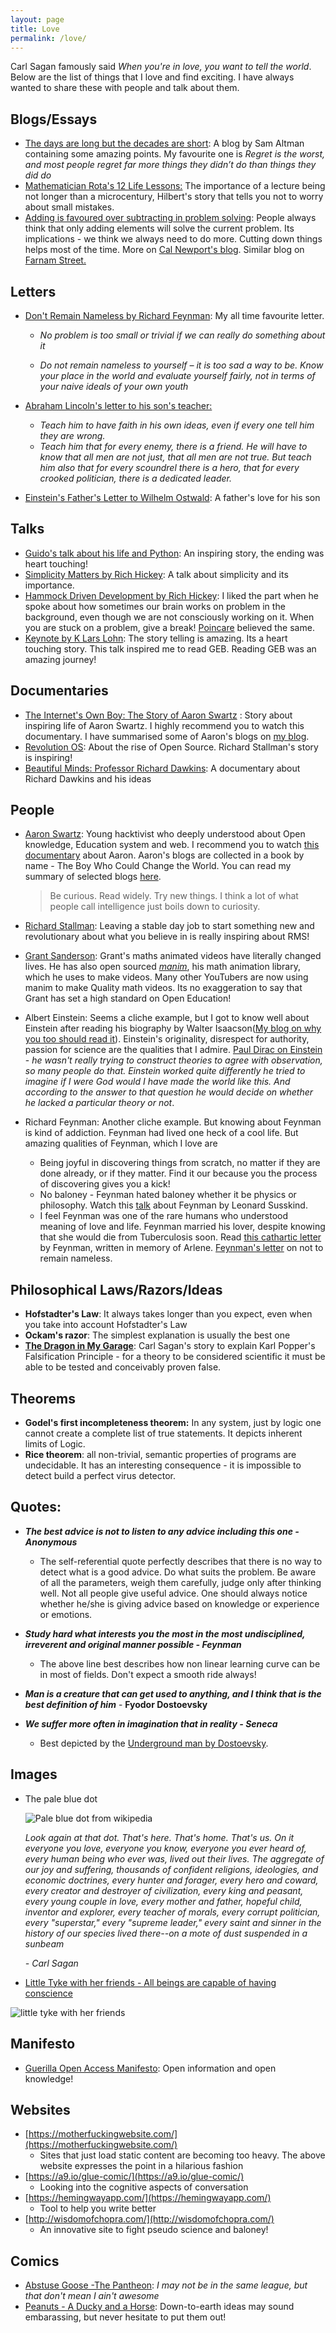 ```yaml
---
layout: page
title: Love
permalink: /love/
---
```


Carl Sagan famously said *When you're in love, you want to tell the world*. Below are the list of things that I love and find exciting. I have always wanted to share these with people and talk about them.

## Blogs/Essays

- [The days are long but the decades are short](https://blog.samaltman.com/the-days-are-long-but-the-decades-are-short): A blog by Sam Altman containing some amazing points. My favourite one is *Regret is the worst, and most people regret far more things they didn’t do than things they did do*
- [Mathematician Rota's 12 Life Lessons:](https://fs.blog/2021/02/gian-carlo-rota/) The importance of a lecture being not longer than a microcentury, Hilbert's story that tells you not to worry about small mistakes.
- [Adding is favoured over subtracting in problem solving](https://www.nature.com/articles/d41586-021-00592-0): People always think that only adding elements will solve the current problem. Its implications - we think we always need to do more. Cutting down things helps most of the time. More on [Cal Newport's blog](https://www.calnewport.com/blog/2021/05/06/the-neuroscience-of-busyness/). Similar blog on [Farnam Street.](https://fs.blog/2021/05/slack/)

## Letters

- [Don't Remain Nameless by Richard Feynman](https://fs.blog/2014/08/richard-feynman-what-problems-to-solve/): My all time favourite letter. 
  - *No problem is too small or trivial if we can really do something about it*
  
  - *Do not remain nameless to yourself – it is too sad a way to be. Know your place in the world and evaluate yourself fairly, not in terms of your naive ideals of your own youth*
  
- [Abraham Lincoln's letter to his son's teacher:](https://englishbookgeorgia.com/blogebg/a-letter-from-abraham-lincoln-to-his-sons-teacher/)
  - *Teach him to have faith in his own ideas, even if every one tell him they are wrong.*
  - *Teach him that for every enemy, there is a friend. He will have to know that all men are not just, that all men are not true. But teach him also that for every scoundrel there is a hero, that for every crooked politician, there is a dedicated leader.*

- [Einstein's Father's Letter to Wilhelm Ostwald](https://imgur.com/Y7q8nzT): A father's love for his son

## Talks

- [Guido's talk about his life and Python](https://www.youtube.com/watch?v=YgtL4S7Hrwo): An inspiring story, the ending was heart touching!
- [Simplicity Matters by Rich Hickey](https://www.youtube.com/watch?v=rI8tNMsozo0): A talk about simplicity and its importance. 
- [Hammock Driven Development by Rich Hickey](https://www.youtube.com/watch?v=f84n5oFoZBc): I liked the part when he spoke about how sometimes our brain works on problem in the background, even though we are not consciously working on it. When you are stuck on a problem, give a break! [Poincare](https://en.wikipedia.org/wiki/Henri_Poincar%C3%A9#Toulouse's_characterisation) believed the same.
- [Keynote by K Lars Lohn](https://www.youtube.com/watch?v=bSfe5M_zG2s): The story telling is amazing. Its a heart touching story. This talk inspired me to read GEB. Reading GEB was an amazing journey!

## Documentaries

- [The Internet's Own Boy: The Story of Aaron Swartz](https://youtu.be/9vz06QO3UkQ) : Story about inspiring life of Aaron Swartz. I highly recommend you to watch this documentary. I have summarised some of  Aaron's blogs on [my blog](https://rakaar.github.io/posts/2021-06-11-aaronblogs/).
- [Revolution OS](https://youtu.be/J1bBG1NtL18): About the rise of Open Source. Richard Stallman's story is inspiring!  
- [Beautiful Minds: Professor Richard Dawkins](https://www.youtube.com/watch?v=2kVaM8SJlSg): A documentary about Richard Dawkins and his ideas

## People

- [Aaron Swartz](https://en.wikipedia.org/wiki/Aaron_Swartz): Young hacktivist who deeply understood about Open knowledge, Education system and web. I recommend you to watch [this documentary](https://youtu.be/9vz06QO3UkQ) about Aaron. Aaron's blogs are collected in a book by name - The Boy Who Could Change the World. You can read my summary of selected blogs [here](https://rakaar.github.io/posts/2021-06-11-aaronblogs/).

  > Be curious. Read widely. Try new things. I think a lot of what people call intelligence just boils down to curiosity.

- [Richard Stallman](https://stallman.org/): Leaving a stable day job to start something new and revolutionary about what you believe in is really inspiring about RMS!

- [Grant Sanderson](https://www.3blue1brown.com/): Grant's maths animated videos have literally changed lives. He has also open sourced *[manim](https://github.com/3b1b/manim)*, his math animation library, which he uses to make videos. Many other YouTubers are now using manim to make Quality math videos. Its no exaggeration to say that Grant has set a high standard on Open Education!

- Albert Einstein: Seems a cliche example, but I got to know well about Einstein after reading his biography by Walter Isaacson([My blog on why you too should read it](https://rakaar.github.io/posts/2021-03-01-einstein-book/)). Einstein's originality, disrespect for authority, passion for science are the qualities that I admire. [Paul Dirac on Einstein](https://www.youtube.com/watch?v=JZAISWKj3Pk) - *he wasn't really trying to construct theories to agree with observation, so many people do that. Einstein worked quite differently he tried to imagine if I were God would I have made the world like this. And according to the answer to that question he would decide on whether he lacked a particular theory or not*.

- Richard Feynman: Another cliche example. But knowing about Feynman is kind of addiction. Feynman had lived one heck of a cool life. But amazing qualities of Feynman, which I love are

  - Being joyful in discovering things from scratch, no matter if they are done already, or if they matter. Find it our because you the process of discovering gives you a kick!
  - No baloney - Feynman hated baloney whether it be physics or philosophy. Watch this [talk](https://www.youtube.com/watch?v=6Waurx8e-1o) about Feynman by Leonard Susskind.
  - I feel Feynman was one of the rare humans who understood meaning of love and life. Feynman married his lover, despite knowing that she would die from Tuberculosis soon. Read [this cathartic letter](https://www.openculture.com/2013/08/richard-feynmans-letter-to-departed-wife.html) by Feynman, written in memory of Arlene. [Feynman's letter](https://fs.blog/2014/08/richard-feynman-what-problems-to-solve/) on not to remain nameless.

## Philosophical Laws/Razors/Ideas

- **Hofstadter's Law**: It always takes longer than you expect, even when you take into account Hofstadter's Law
- **Ockam's razor**: The simplest explanation is usually the best one
- [**The Dragon in My Garage**](https://www.youtube.com/watch?v=jJRy3Kl_z5E): Carl Sagan's story to explain Karl Popper's Falsification Principle -  for a theory to be considered scientific it must be able to be tested and conceivably proven false.

## Theorems

- **Godel's first incompleteness theorem:** In any system, just by logic one cannot create a complete list of true statements. It depicts inherent limits of Logic.
- **Rice theorem**: all non-trivial, semantic properties of programs are undecidable. It has an interesting consequence - it is impossible to detect build a perfect virus detector.

## Quotes:

- ***The best advice is not to listen to any advice including this one - Anonymous***
  - The self-referential quote perfectly describes that there is no way to detect what is a good advice. Do what suits the problem. Be aware of all the parameters, weigh them carefully, judge only after thinking well. Not all people give useful advice. One should always notice whether he/she is giving advice based on knowledge or experience or emotions.
- ***Study hard what interests you the most in the most undisciplined, irreverent and original manner possible - Feynman***
  - The above line best describes how non linear learning curve can be in most of fields. Don't expect a smooth ride always!
- ***Man is a creature that can get used to anything, and I think that is the best definition of him*** - **Fyodor Dostoevsky**

- ***We suffer more often in imagination that in reality - Seneca***
  - Best depicted by the [Underground man by Dostoevsky](https://rakaar.github.io/posts/2021-05-14-on-notes-from-underground/).

## Images

- The pale blue dot

  ![Pale blue dot from wikipedia](https://upload.wikimedia.org/wikipedia/commons/7/73/Pale_Blue_Dot.png)

  *Look again at that dot. That's here. That's home. That's us. On it everyone you love, everyone you know, everyone you ever heard of, every human being who ever was, lived out their lives. The aggregate of our joy and suffering, thousands of confident religions, ideologies, and economic doctrines, every hunter and forager, every hero and coward, every creator and destroyer of civilization, every king and peasant, every young couple in love, every mother and father, hopeful child, inventor and explorer, every teacher of morals, every corrupt politician, every "superstar," every "supreme leader," every saint and sinner in the history of our species lived there--on a mote of dust suspended in a sunbeam* 

  *- Carl Sagan*
  
 - [Little Tyke with her friends - All beings are capable of having conscience](https://www.all-creatures.org/stories/a-tyke-veg-lion.html)
 
 ![little tyke with her friends](https://imgur.com/44uboYU.png)

## Manifesto

- [Guerilla Open Access Manifesto](https://openaccessmanifesto.wordpress.com/guerilla-open-access-manifesto/): Open information and open knowledge!

## Websites

- [https://motherfuckingwebsite.com/](https://motherfuckingwebsite.com/)
  - Sites that just load static content are becoming too heavy. The above website expresses the point in a hilarious fashion
- [https://a9.io/glue-comic/](https://a9.io/glue-comic/)
  - Looking into the cognitive aspects of conversation
- [https://hemingwayapp.com/](https://hemingwayapp.com/)
  - Tool to help you write better
- [http://wisdomofchopra.com/](http://wisdomofchopra.com/)
  - An innovative site to fight pseudo science and baloney!

## Comics
- [Abstuse Goose -The Pantheon](https://imgur.com/ee3QnK9): *I may not be in the same league, but that don't mean I ain't awesome*
- [Peanuts - A Ducky and a Horse](https://www.gocomics.com/peanuts/1960/08/14): Down-to-earth ideas may sound embarassing, but never hesitate to put them out!  
